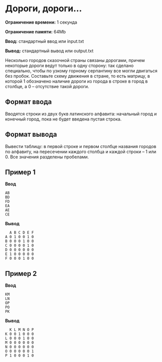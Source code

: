 # Дороги, дороги…

**Ограничение времени:** 1 секунда

**Ограничение памяти:** 64Mb

**Ввод:** стандартный ввод или input.txt

**Вывод:** стандартный вывод или output.txt

Несколько городов сказочной страны связаны дорогами, причем некоторые дороги ведут только в одну сторону: так сделано специально, чтобы по узкому горному серпантину все могли двигаться без пробок. Составьте схему движения в стране, то есть матрицу, в которой 1 обозначено наличие дороги из города в строке в город в столбце, а 0 – отсутствие такой дороги.

## Формат ввода

Вводятся строки из двух букв латинского алфавита: начальный город и конечный город, пока не будет введена пустая строка.

## Формат вывода

Вывести таблицу: в первой строке и первом столбце названия городов по алфавиту, на пересечении каждого столбца и каждой строки – 1 или 0. Все значения разделены пробелами.

## Пример 1

**Ввод**
```
AB
BD
FD
EA
AE
CE
```

**Вывод**
```
  A B C D E F
A 0 1 0 0 1 0
B 0 0 0 1 0 0
C 0 0 0 0 1 0
D 0 0 0 0 0 0
E 1 0 0 0 0 0
F 0 0 0 1 0 0
```

## Пример 2

**Ввод**
```
KM
LN
OP
PO
PK
```

**Вывод**
```
  K L M N O P
K 0 0 1 0 0 0
L 0 0 0 1 0 0
M 0 0 0 0 0 0
N 0 0 0 0 0 0
O 0 0 0 0 0 1
P 1 0 0 0 1 0